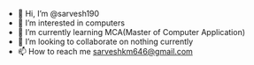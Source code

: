 - 👋 Hi, I’m @sarvesh190
- 👀 I’m interested in computers
- 🌱 I’m currently learning MCA(Master of Computer Application) 
- 💞️ I’m looking to collaborate on nothing currently
- 📫 How to reach me sarveshkm646@gmail.com

<!---
sarvesh190/sarvesh190 is a ✨ special ✨ repository because its `README.md` (this file) appears on your GitHub profile.
You can click the Preview link to take a look at your changes.
--->
